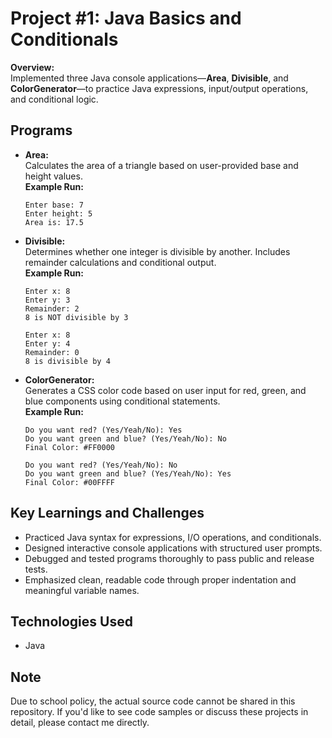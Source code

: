 # Project #1: Java Basics and Conditionals

**Overview:**  
Implemented three Java console applications—**Area**, **Divisible**, and **ColorGenerator**—to practice Java expressions, input/output operations, and conditional logic.

## Programs

- **Area:**  
  Calculates the area of a triangle based on user-provided base and height values.  
  **Example Run:**  
  ```
  Enter base: 7
  Enter height: 5
  Area is: 17.5
  ```

- **Divisible:**  
  Determines whether one integer is divisible by another. Includes remainder calculations and conditional output.  
  **Example Run:**  
  ```
  Enter x: 8
  Enter y: 3
  Remainder: 2
  8 is NOT divisible by 3

  Enter x: 8
  Enter y: 4
  Remainder: 0
  8 is divisible by 4
  ```

- **ColorGenerator:**  
  Generates a CSS color code based on user input for red, green, and blue components using conditional statements.  
  **Example Run:**  
  ```
  Do you want red? (Yes/Yeah/No): Yes
  Do you want green and blue? (Yes/Yeah/No): No
  Final Color: #FF0000

  Do you want red? (Yes/Yeah/No): No
  Do you want green and blue? (Yes/Yeah/No): Yes
  Final Color: #00FFFF
  ```

## Key Learnings and Challenges

- Practiced Java syntax for expressions, I/O operations, and conditionals.
- Designed interactive console applications with structured user prompts.
- Debugged and tested programs thoroughly to pass public and release tests.
- Emphasized clean, readable code through proper indentation and meaningful variable names.

## Technologies Used

- Java

## Note

Due to school policy, the actual source code cannot be shared in this repository. If you'd like to see code samples or discuss these projects in detail, please contact me directly.

